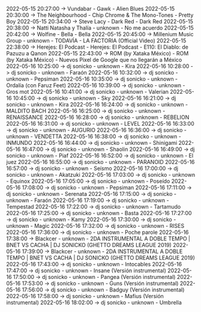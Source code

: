 2022-05-15 20:27:00 -> Vundabar - Gawk - Alien Blues
2022-05-15 20:30:00 -> The Neighbourhood - Chip Chrome & The Mono-Tones - Pretty Boy
2022-05-15 20:34:00 -> Steve Lacy - Dark Red - Dark Red
2022-05-15 20:38:00 -> Natti Natasha y Thalía - unknown - No me acuerdo
2022-05-15 20:42:00 -> Wolfine - Bella - Bella
2022-05-15 20:45:00 -> Millenium Music Group - unknown - TODAVÍA - LA FACTORIA (Official  Video)
2022-05-15 22:38:00 -> Herejes: El Podcast - Herejes: El Podcast - E110: El Diablo: de Pazuzu a Qanon
2022-05-15 22:43:00 -> ROM (by Xataka México) - ROM (by Xataka México) - Nuevos Pixel de Google que no llegarán a México
2022-05-16 10:25:00 -> dj sonicko - unknown - Kira
2022-05-16 10:28:00 -> dj sonicko - unknown - Faraón
2022-05-16 10:32:00 -> dj sonicko - unknown - Pepsiman
2022-05-16 10:35:00 -> dj sonicko - unknown - Ordalía (con Faruz Feet)
2022-05-16 10:39:00 -> dj sonicko - unknown - Gros mot
2022-05-16 10:41:00 -> dj sonicko - unknown - Valerian
2022-05-16 10:45:00 -> dj sonicko - unknown - Sky
2022-05-16 16:21:00 -> dj sonicko - unknown - Kira
2022-05-16 16:24:00 -> dj sonicko - unknown - MALDITO BACH
2022-05-16 16:25:00 -> dj sonicko - unknown - RENAISSANCE
2022-05-16 16:28:00 -> dj sonicko - unknown - REBELION
2022-05-16 16:31:00 -> dj sonicko - unknown - LEVEL
2022-05-16 16:33:00 -> dj sonicko - unknown - AUGURIO
2022-05-16 16:36:00 -> dj sonicko - unknown - VENDETTA
2022-05-16 16:38:00 -> dj sonicko - unknown - INMUNDO
2022-05-16 16:44:00 -> dj sonicko - unknown - Shinigami
2022-05-16 16:47:00 -> dj sonicko - unknown - Shaolin
2022-05-16 16:49:00 -> dj sonicko - unknown - Piaf
2022-05-16 16:52:00 -> dj sonicko - unknown - El juez
2022-05-16 16:55:00 -> dj sonicko - unknown - PARANOID
2022-05-16 16:57:00 -> dj sonicko - unknown - Seísmo
2022-05-16 17:00:00 -> dj sonicko - unknown - Akatzuki
2022-05-16 17:03:00 -> dj sonicko - unknown - Equinox
2022-05-16 17:05:00 -> dj sonicko - unknown - Poseído
2022-05-16 17:08:00 -> dj sonicko - unknown - Pepsiman
2022-05-16 17:11:00 -> dj sonicko - unknown - Serenata
2022-05-16 17:15:00 -> dj sonicko - unknown - Faraón
2022-05-16 17:19:00 -> dj sonicko - unknown - Tempestad
2022-05-16 17:22:00 -> dj sonicko - unknown - Tartamudo
2022-05-16 17:25:00 -> dj sonicko - unknown - Basta
2022-05-16 17:27:00 -> dj sonicko - unknown - Kamy
2022-05-16 17:30:00 -> dj sonicko - unknown - Magic
2022-05-16 17:32:00 -> dj sonicko - unknown - RISES
2022-05-16 17:36:00 -> dj sonicko - unknown - Poche parole
2022-05-16 17:38:00 -> Blackcer - unknown - 2DA INSTRUMENTAL A DOBLE TEMPO | BNET VS CACHA | DJ SONICKO (GHETTO DREAMS LEAGUE 2019)
2022-05-16 17:39:00 -> Blackcer - unknown - 2DA INSTRUMENTAL A DOBLE TEMPO | BNET VS CACHA | DJ SONICKO (GHETTO DREAMS LEAGUE 2019)
2022-05-16 17:43:00 -> dj sonicko - unknown - Intocables
2022-05-16 17:47:00 -> dj sonicko - unknown - Insane (Versión instrumental)
2022-05-16 17:50:00 -> dj sonicko - unknown - Pangea (Versión instrumental)
2022-05-16 17:53:00 -> dj sonicko - unknown - Guns (Versión instrumental)
2022-05-16 17:56:00 -> dj sonicko - unknown - Badguy (Versión instrumental)
2022-05-16 17:58:00 -> dj sonicko - unknown - Mafius (Versión instrumental)
2022-05-16 18:02:00 -> dj sonicko - unknown - Umbrella
